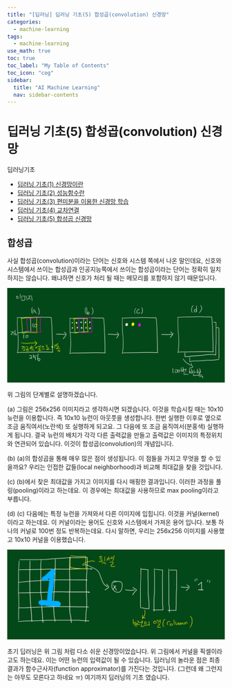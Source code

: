 ```yaml
---
title: "[딥러닝] 딥러닝 기초(5) 합성곱(convolution) 신경망" 
categories:
  - machine-learning
tags:
  - machine-learning
use_math: true
toc: true
toc_label: "My Table of Contents"
toc_icon: "cog"
sidebar:
  title: "AI Machine Learning"
  nav: sidebar-contents
---
```


# 딥러닝 기초(5) 합성곱(convolution) 신경망

딥러닝기초
* [딥러닝 기초(1) 신경망이란](https://losskatsu.github.io/machine-learning/dl-basic01/)
* [딥러닝 기초(2) 성능함수란](https://losskatsu.github.io/machine-learning/dl-basic02/)
* [딥러닝 기초(3) 편미분을 이용한 신경망 학습](https://losskatsu.github.io/machine-learning/dl-basic03/)
* [딥러닝 기초(4) 교차연결](https://losskatsu.github.io/machine-learning/dl-basic04/)
* [딥러닝 기초(5) 합성곱 신경망](https://losskatsu.github.io/machine-learning/dl-basic05/)

## 합성곱

사실 합성곱(convolution)이라는 단어는 신호와 시스템 쪽에서 나온 말인데요, 
신호와 시스템에서 쓰이는 합성곱과 인공지능쪽에서 쓰이는 합성곱이라는 단어는 정확히 일치 하지는 않습니다. 
왜냐하면 신호가 처리 될 때는 메모리를 포함하지 않기 때문입니다. 

<center><img src="/assets/images/ml/dl/basic_dl/deepbasic21.jpg" width="800"></center> 

위 그림의 단계별로 설명하겠습니다. 

(a) 그림은 256x256 이미지라고 생각하시면 되겠습니다. 이것을 학습시킬 때는 10x10 뉴런을 이용합니다. 
즉 10x10 뉴런이 아웃풋을 생성합니다. 한번 실행한 이후로 옆으로 조금 움직여서(노란색) 또 실행하게 되고요. 
그 다음에 또 조금 움직여서(분홍색) 실행하게 됩니다. 
결국 뉴런의 배치가 각각 다른 출력값을 만들고 출력값은 이미지의 특정위치와 연관되어 있습니다. 
이것이 합성곱(convolution)의 개념입니다. 

(b) (a)의 합성곱을 통해 매우 많은 점이 생성됩니다. 
이 점들을 가지고 무엇을 할 수 있을까요? 
우리는 인접한 값들(local neighborhood)과 비교해 최대값을 찾을 것입니다. 

(c) (b)에서 찾은 최대값을 가지고 이미지를 다시 매핑한 결과입니다. 
이러한 과정을 풀링(pooling)이라고 하는데요. 
이 경우에는 최대값을 사용하므로 max pooling이라고 부릅니다. 

(d) (c) 다음에는 특정 뉴런을 가져와서 다른 이미지에 입힙니다. 
이것을 커널(kernel)이라고 하는데요. 이 커널이라는 용어도 신호와 시스템에서 가져온 용어 입니다. 
보통 하나의 커널로 100번 정도 반복하는데요. 
다시 말하면, 우리는 256x256 이미지를 사용했고 10x10 커널을 이용했습니다. 

<center><img src="/assets/images/ml/dl/basic_dl/deepbasic22.jpg" width="800"></center> 

초기 딥러닝은 위 그림 처럼 다소 쉬운 신경망이었습니다. 
위 그림에서 커널을 픽셀이라고도 하는데요. 이는 어떤 뉴런의 입력값이 될 수 있습니다. 
딥러닝의 놀라운 점은 최종 결과가 함수근사자(function approximator)를 가진다는 것입니다. 
(그런데 왜 그런지는 아무도 모른다고 하네요 ㅠ)
여기까지 딥러닝의 기초 였습니다. 

